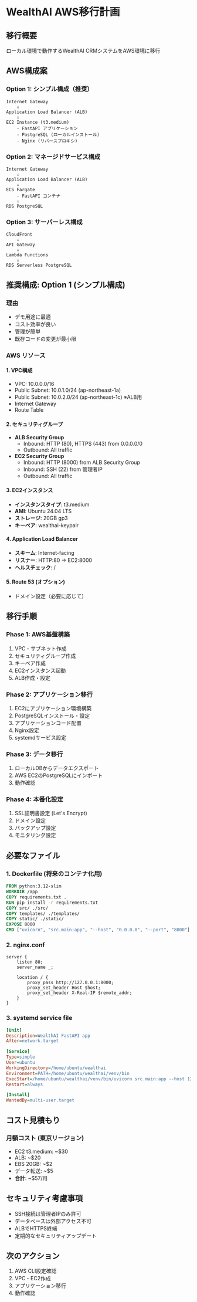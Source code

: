 # WealthAI AWS移行計画

## 移行概要
ローカル環境で動作するWealthAI CRMシステムをAWS環境に移行

## AWS構成案

### Option 1: シンプル構成（推奨）
```
Internet Gateway
    ↓
Application Load Balancer (ALB)
    ↓
EC2 Instance (t3.medium)
    - FastAPI アプリケーション
    - PostgreSQL (ローカルインストール)
    - Nginx (リバースプロキシ)
```

### Option 2: マネージドサービス構成
```
Internet Gateway
    ↓
Application Load Balancer (ALB)
    ↓
ECS Fargate
    - FastAPI コンテナ
    ↓
RDS PostgreSQL
```

### Option 3: サーバーレス構成
```
CloudFront
    ↓
API Gateway
    ↓
Lambda Functions
    ↓
RDS Serverless PostgreSQL
```

## 推奨構成: Option 1 (シンプル構成)

### 理由
- デモ用途に最適
- コスト効率が良い
- 管理が簡単
- 既存コードの変更が最小限

### AWS リソース

#### 1. VPC構成
- VPC: 10.0.0.0/16
- Public Subnet: 10.0.1.0/24 (ap-northeast-1a)
- Public Subnet: 10.0.2.0/24 (ap-northeast-1c) ※ALB用
- Internet Gateway
- Route Table

#### 2. セキュリティグループ
- **ALB Security Group**
  - Inbound: HTTP (80), HTTPS (443) from 0.0.0.0/0
  - Outbound: All traffic
- **EC2 Security Group**
  - Inbound: HTTP (8000) from ALB Security Group
  - Inbound: SSH (22) from 管理者IP
  - Outbound: All traffic

#### 3. EC2インスタンス
- **インスタンスタイプ**: t3.medium
- **AMI**: Ubuntu 24.04 LTS
- **ストレージ**: 20GB gp3
- **キーペア**: wealthai-keypair

#### 4. Application Load Balancer
- **スキーム**: Internet-facing
- **リスナー**: HTTP:80 → EC2:8000
- **ヘルスチェック**: /

#### 5. Route 53 (オプション)
- ドメイン設定（必要に応じて）

## 移行手順

### Phase 1: AWS基盤構築
1. VPC・サブネット作成
2. セキュリティグループ作成
3. キーペア作成
4. EC2インスタンス起動
5. ALB作成・設定

### Phase 2: アプリケーション移行
1. EC2にアプリケーション環境構築
2. PostgreSQLインストール・設定
3. アプリケーションコード配置
4. Nginx設定
5. systemdサービス設定

### Phase 3: データ移行
1. ローカルDBからデータエクスポート
2. AWS EC2のPostgreSQLにインポート
3. 動作確認

### Phase 4: 本番化設定
1. SSL証明書設定 (Let's Encrypt)
2. ドメイン設定
3. バックアップ設定
4. モニタリング設定

## 必要なファイル

### 1. Dockerfile (将来のコンテナ化用)
```dockerfile
FROM python:3.12-slim
WORKDIR /app
COPY requirements.txt .
RUN pip install -r requirements.txt
COPY src/ ./src/
COPY templates/ ./templates/
COPY static/ ./static/
EXPOSE 8000
CMD ["uvicorn", "src.main:app", "--host", "0.0.0.0", "--port", "8000"]
```

### 2. nginx.conf
```nginx
server {
    listen 80;
    server_name _;
    
    location / {
        proxy_pass http://127.0.0.1:8000;
        proxy_set_header Host $host;
        proxy_set_header X-Real-IP $remote_addr;
    }
}
```

### 3. systemd service file
```ini
[Unit]
Description=WealthAI FastAPI app
After=network.target

[Service]
Type=simple
User=ubuntu
WorkingDirectory=/home/ubuntu/wealthai
Environment=PATH=/home/ubuntu/wealthai/venv/bin
ExecStart=/home/ubuntu/wealthai/venv/bin/uvicorn src.main:app --host 127.0.0.1 --port 8000
Restart=always

[Install]
WantedBy=multi-user.target
```

## コスト見積もり

### 月額コスト (東京リージョン)
- EC2 t3.medium: ~$30
- ALB: ~$20
- EBS 20GB: ~$2
- データ転送: ~$5
- **合計**: ~$57/月

## セキュリティ考慮事項
- SSH接続は管理者IPのみ許可
- データベースは外部アクセス不可
- ALBでHTTPS終端
- 定期的なセキュリティアップデート

## 次のアクション
1. AWS CLI設定確認
2. VPC・EC2作成
3. アプリケーション移行
4. 動作確認
